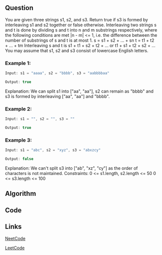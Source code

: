 ## Question
You are given three strings s1, s2, and s3. Return true if s3 is formed by interleaving s1 and s2 together or false otherwise.
Interleaving two strings s and t is done by dividing s and t into n and m substrings respectively, where the following conditions are met
|n - m| <= 1, i.e. the difference between the number of substrings of s and t is at most 1.
s = s1 + s2 + ... + sn
t = t1 + t2 + ... + tm
Interleaving s and t is  s1 + t1 + s2 + t2 + ... or t1 + s1 + t2 + s2 + ...
You may assume that s1, s2 and s3 consist of lowercase English letters.
### Example 1:



```java
Input: s1 = "aaaa", s2 = "bbbb", s3 = "aabbbbaa"

Output: true

```
Explanation: We can split s1 into ["aa", "aa"], s2 can remain as "bbbb" and s3 is formed by interleaving ["aa", "aa"] and "bbbb".
### Example 2:


```java
Input: s1 = "", s2 = "", s3 = ""

Output: true

```
### Example 3:


```java
Input: s1 = "abc", s2 = "xyz", s3 = "abxzcy"

Output: false

```
Explanation: We can't split s3 into ["ab", "xz", "cy"] as the order of characters is not maintained.
Constraints:
0 <= s1.length, s2.length <= 50
0 <= s3.length <= 100


## Algorithm

## Code

## Links

[NeetCode](https://neetcode.io/problems/interleaving-string)

[LeetCode](https://leetcode.com/problems/interleaving-string)
